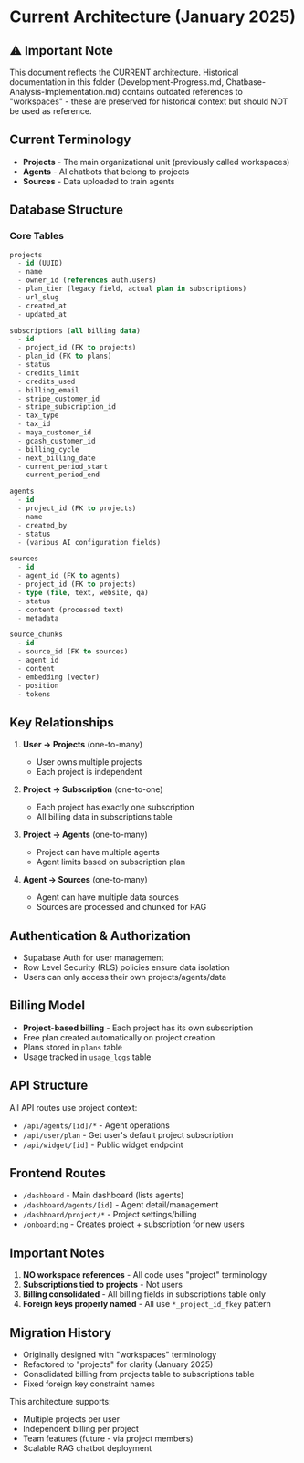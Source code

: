 # Current Architecture (January 2025)

## ⚠️ Important Note
This document reflects the CURRENT architecture. Historical documentation in this folder (Development-Progress.md, Chatbase-Analysis-Implementation.md) contains outdated references to "workspaces" - these are preserved for historical context but should NOT be used as reference.

## Current Terminology
- **Projects** - The main organizational unit (previously called workspaces)
- **Agents** - AI chatbots that belong to projects
- **Sources** - Data uploaded to train agents

## Database Structure

### Core Tables
```sql
projects
  - id (UUID)
  - name
  - owner_id (references auth.users)
  - plan_tier (legacy field, actual plan in subscriptions)
  - url_slug
  - created_at
  - updated_at

subscriptions (all billing data)
  - id
  - project_id (FK to projects)
  - plan_id (FK to plans)
  - status
  - credits_limit
  - credits_used
  - billing_email
  - stripe_customer_id
  - stripe_subscription_id
  - tax_type
  - tax_id
  - maya_customer_id
  - gcash_customer_id
  - billing_cycle
  - next_billing_date
  - current_period_start
  - current_period_end

agents
  - id
  - project_id (FK to projects)
  - name
  - created_by
  - status
  - (various AI configuration fields)

sources
  - id
  - agent_id (FK to agents)
  - project_id (FK to projects)
  - type (file, text, website, qa)
  - status
  - content (processed text)
  - metadata

source_chunks
  - id
  - source_id (FK to sources)
  - agent_id
  - content
  - embedding (vector)
  - position
  - tokens
```

## Key Relationships
1. **User → Projects** (one-to-many)
   - User owns multiple projects
   - Each project is independent

2. **Project → Subscription** (one-to-one)
   - Each project has exactly one subscription
   - All billing data in subscriptions table

3. **Project → Agents** (one-to-many)
   - Project can have multiple agents
   - Agent limits based on subscription plan

4. **Agent → Sources** (one-to-many)
   - Agent can have multiple data sources
   - Sources are processed and chunked for RAG

## Authentication & Authorization
- Supabase Auth for user management
- Row Level Security (RLS) policies ensure data isolation
- Users can only access their own projects/agents/data

## Billing Model
- **Project-based billing** - Each project has its own subscription
- Free plan created automatically on project creation
- Plans stored in `plans` table
- Usage tracked in `usage_logs` table

## API Structure
All API routes use project context:
- `/api/agents/[id]/*` - Agent operations
- `/api/user/plan` - Get user's default project subscription
- `/api/widget/[id]` - Public widget endpoint

## Frontend Routes
- `/dashboard` - Main dashboard (lists agents)
- `/dashboard/agents/[id]` - Agent detail/management
- `/dashboard/project/*` - Project settings/billing
- `/onboarding` - Creates project + subscription for new users

## Important Notes
1. **NO workspace references** - All code uses "project" terminology
2. **Subscriptions tied to projects** - Not users
3. **Billing consolidated** - All billing fields in subscriptions table only
4. **Foreign keys properly named** - All use `*_project_id_fkey` pattern

## Migration History
- Originally designed with "workspaces" terminology
- Refactored to "projects" for clarity (January 2025)
- Consolidated billing from projects table to subscriptions table
- Fixed foreign key constraint names

This architecture supports:
- Multiple projects per user
- Independent billing per project
- Team features (future - via project members)
- Scalable RAG chatbot deployment